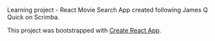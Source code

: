 Learning project - React Movie Search App created following James Q Quick on Scrimba.

This project was bootstrapped with [Create React App](https://github.com/facebook/create-react-app).